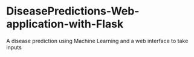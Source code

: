 ﻿# DiseasePredictions-Web-application-with-Flask
 A disease prediction using Machine Learning and a web interface to take inputs 
